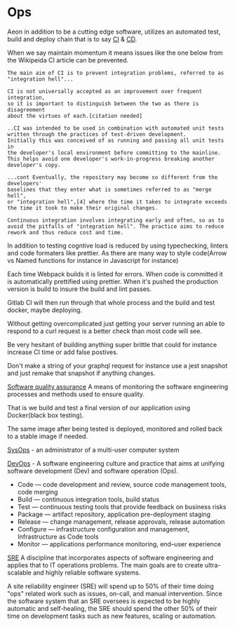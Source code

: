 # Ops

Aeon in addition to be a cutting edge software, utilizes an automated test,
build and deploy chain that is to say [CI](https://en.wikipedia.org/wiki/Continuous_integration)
& [CD](https://en.wikipedia.org/wiki/Continuous_delivery).

When we say maintain momentum it means issues like the one below from the Wikipeida CI article can be prevented.


```
The main aim of CI is to prevent integration problems, referred to as
"integration hell"...

CI is not universally accepted as an improvement over frequent integration,
so it is important to distinguish between the two as there is disagreement
about the virtues of each.[citation needed]

..CI was intended to be used in combination with automated unit tests
written through the practices of test-driven development.
Initially this was conceived of as running and passing all unit tests in
the developer's local environment before committing to the mainline.
This helps avoid one developer's work-in-progress breaking another developer's copy.

...cont Eventually, the repository may become so different from the developers'
baselines that they enter what is sometimes referred to as "merge hell",
or "integration hell",[4] where the time it takes to integrate exceeds
the time it took to make their original changes.

Continuous integration involves integrating early and often, so as to avoid the pitfalls of "integration hell". The practice aims to reduce rework and thus reduce cost and time.
```


In addition to testing cogntive load is reduced by using typechecking,
linters and code formaters like prettier. As there are many way to style
code(Arrow vs Named functions for instance in Javascript for instance)

Each time Webpack builds it is linted for errors. When code is committed
it is automatically prettified using prettier. When it's pushed the
production version is build to insure the build and lint passes.

Gitlab CI will then run through that whole process and the build and test
docker, maybe deploying.

Without getting overcomplicated just getting your server running an able
to respond to a curl request is a better check than most code will see.

Be very hesitant of building anything super brittle that could for instance
increase CI time or add false postives.


Don't make a string of your graphql request for instance use a jest snapshot and just remake that snapshot if anything changes.



[Software quality assurance](https://en.wikipedia.org/wiki/Software_quality_assurance)
A means of monitoring the software engineering processes and methods used to ensure quality.


That is we build and test a final version of our application using Docker(black box testing).

The same image after being tested is deployed, monitored and rolled back
to a stable image if needed.

[SysOps](https://en.wikipedia.org/wiki/Sysop) - an administrator of a multi-user computer system

[DevOps](https://en.wikipedia.org/wiki/DevOps) -
A software engineering culture and practice that aims at unifying software development (Dev) and software operation (Ops).

* Code — code development and review, source code management tools, code merging
* Build — continuous integration tools, build status
* Test — continuous testing tools that provide feedback on business risks
* Package — artifact repository, application pre-deployment staging
* Release — change management, release approvals, release automation
* Configure — infrastructure configuration and management, Infrastructure as Code tools
* Monitor — applications performance monitoring, end–user experience


[SRE](https://en.wikipedia.org/wiki/Site_Reliability_Engineering)
A discipline that incorporates aspects of software engineering and applies that to IT operations problems.
The main goals are to create ultra-scalable and highly reliable software systems.

A site reliability engineer (SRE) will spend up to 50% of their time doing "ops" related work such as issues, on-call, and manual intervention. Since the software system that an SRE oversees is expected to be highly automatic and self-healing, the SRE should spend the other 50% of their time on development tasks such as new features, scaling or automation.



